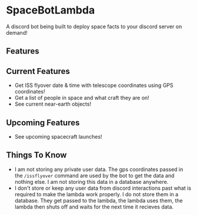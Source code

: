# SpaceBotLambda
A discord bot being built to deploy space facts to your discord server on demand!  
## Features  

## Current Features
- Get ISS flyover date & time with telescope coordinates using GPS coordinates!
- Get a list of people in space and what craft they are on!  
- See current near-earth objects!
  
## Upcoming Features  
- See upcoming spacecraft launches!  
  
## Things To Know
- I am not storing any private user data. The gps coordinates passed in the `/issflyover` command are used by the bot to get the data and nothing else. I am not storing this data in a database anywhere.  
- I don't store or keep any user data from discord interactions past what is required to make the lambda work properly. I do not store them in a database. They get passed to the lambda, the lambda uses them, the lambda then shuts off and waits for the next time it recieves data.  
